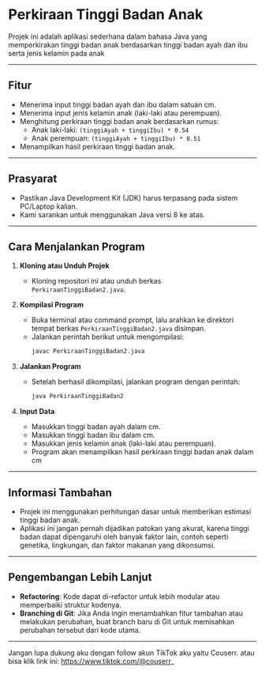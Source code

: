 # Perkiraan Tinggi Badan Anak

Projek ini adalah aplikasi sederhana dalam bahasa Java yang memperkirakan tinggi badan anak berdasarkan tinggi badan ayah dan ibu serta jenis kelamin pada anak

---------------------------------------------------------------------------------------------------------------------------------------------

## Fitur

- Menerima input tinggi badan ayah dan ibu dalam satuan cm.
- Menerima input jenis kelamin anak (laki-laki atau perempuan).
- Menghitung perkiraan tinggi badan anak berdasarkan rumus:
  - Anak laki-laki: `(tinggiAyah + tinggiIbu) * 0.54`
  - Anak perempuan: `(tinggiAyah + tinggiIbu) * 0.51`
- Menampilkan hasil perkiraan tinggi badan anak.

---------------------------------------------------------------------------------------------------------------------------------------------

## Prasyarat

- Pastikan Java Development Kit (JDK) harus terpasang pada sistem PC/Laptop kalian.
- Kami sarankan untuk menggunakan Java versi 8 ke atas.

---------------------------------------------------------------------------------------------------------------------------------------------

## Cara Menjalankan Program

1. **Kloning atau Unduh Projek**
   - Kloning repositori ini atau unduh berkas `PerkiraanTinggiBadan2.java`.

2. **Kompilasi Program**
   - Buka terminal atau command prompt, lalu arahkan ke direktori tempat berkas `PerkiraanTinggiBadan2.java` disimpan.
   - Jalankan perintah berikut untuk mengompilasi:
     ```bash
     javac PerkiraanTinggiBadan2.java
     ```

3. **Jalankan Program**
   - Setelah berhasil dikompilasi, jalankan program dengan perintah:
     ```bash
     java PerkiraanTinggiBadan2
     ```

4. **Input Data**
   - Masukkan tinggi badan ayah dalam cm.
   - Masukkan tinggi badan ibu dalam cm.
   - Masukkan jenis kelamin anak (laki-laki atau perempuan).
   - Program akan menampilkan hasil perkiraan tinggi badan anak dalam cm

---------------------------------------------------------------------------------------------------------------------------------------------

## Informasi Tambahan

- Projek ini menggunakan perhitungan dasar untuk memberikan estimasi tinggi badan anak.
- Aplikasi ini jangan pernah dijadikan patokan yang akurat, karena tinggi badan dapat dipengaruhi oleh banyak faktor lain, contoh seperti genetika, lingkungan, dan faktor makanan yang dikonsumsi.

---------------------------------------------------------------------------------------------------------------------------------------------

## Pengembangan Lebih Lanjut

- **Refactoring**: Kode dapat di-refactor untuk lebih modular atau memperbaiki struktur kodenya.
- **Branching di Git**: Jika Anda ingin menambahkan fitur tambahan atau melakukan perubahan, buat branch baru di Git untuk memisahkan perubahan tersebut dari kode utama.

---------------------------------------------------------------------------------------------------------------------------------------------

Jangan lupa dukung aku dengan follow akun TikTok aku yaitu Couserr. atau bisa klik link ini:
https://www.tiktok.com/@couserr_


